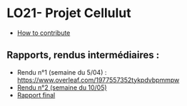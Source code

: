 # LO21- Projet Cellulut

- [How to contribute](/CONTRIBUTING.md)

## Rapports, rendus intermédiaires :
* Rendu n°1 (semaine du 5/04) : https://www.overleaf.com/1977557352tykpdvbpmmpw
* [Rendu n°2 (semaine du 10/05)](https://www.overleaf.com/6926447513qskfswzpkgyv)
* [Rapport final](https://www.overleaf.com/7943967692yzzqvtfrjhkj)
